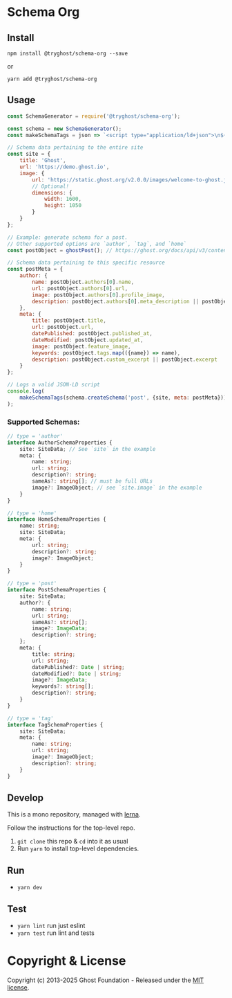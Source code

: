# Schema Org

## Install

`npm install @tryghost/schema-org --save`

or

`yarn add @tryghost/schema-org`


## Usage

```js
const SchemaGenerator = require('@tryghost/schema-org');

const schema = new SchemaGenerator();
const makeSchemaTags = json => `<script type="application/ld+json">\n${json}\n</script>`;

// Schema data pertaining to the entire site
const site = {
    title: 'Ghost',
    url: 'https://demo.ghost.io',
    image: {
        url: 'https://static.ghost.org/v2.0.0/images/welcome-to-ghost.jpg',
        // Optional!
        dimensions: {
            width: 1600,
            height: 1050
        }
    }
};

// Example: generate schema for a post.
// Other supported options are `author`, `tag`, and `home`
const postObject = ghostPost(); // https://ghost.org/docs/api/v3/content/#posts

// Schema data pertaining to this specific resource
const postMeta = {
    author: {
        name: postObject.authors[0].name,
        url: postObject.authors[0].url,
        image: postObject.authors[0].profile_image,
        description: postObject.authors[0].meta_description || postObject.authors[0].bio
    },
    meta: {
        title: postObject.title,
        url: postObject.url,
        datePublished: postObject.published_at,
        dateModified: postObject.updated_at,
        image: postObject.feature_image,
        keywords: postObject.tags.map(({name}) => name),
        description: postObject.custom_excerpt || postObject.excerpt
    }
};

// Logs a valid JSON-LD script
console.log(
    makeSchemaTags(schema.createSchema('post', {site, meta: postMeta}))
);
```

### Supported Schemas:

```typescript
// type = 'author'
interface AuthorSchemaProperties {
    site: SiteData; // See `site` in the example
    meta: {
        name: string;
        url: string;
        description?: string;
        sameAs?: string[]; // must be full URLs
        image?: ImageObject; // see `site.image` in the example
    }
}

// type = 'home'
interface HomeSchemaProperties {
    name: string;
    site: SiteData;
    meta: {
        url: string;
        description?: string;
        image?: ImageObject;
    }
}

// type = 'post'
interface PostSchemaProperties {
    site: SiteData;
    author?: {
        name: string;
        url: string;
        sameAs?: string[];
        image?: ImageData;
        description?: string;
    };
    meta: {
        title: string;
        url: string;
        datePublished?: Date | string;
        dateModified?: Date | string;
        image?: ImageData;
        keywords?: string[];
        description?: string;
    }
}

// type = 'tag'
interface TagSchemaProperties {
    site: SiteData;
    meta: {
        name: string;
        url: string;
        image?: ImageObject;
        description?: string;
    }
}
```

## Develop

This is a mono repository, managed with [lerna](https://lernajs.io/).

Follow the instructions for the top-level repo.
1. `git clone` this repo & `cd` into it as usual
2. Run `yarn` to install top-level dependencies.


## Run

- `yarn dev`


## Test

- `yarn lint` run just eslint
- `yarn test` run lint and tests




# Copyright & License

Copyright (c) 2013-2025 Ghost Foundation - Released under the [MIT license](LICENSE).
